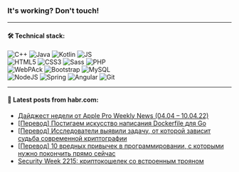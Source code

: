 ### It's working? Don't touch!

---

#### 🛠️ Technical stack:

![C++](https://img.shields.io/badge/C++-informational?logo=c%2B%2B&style=flat&logoColor=white&color=9C033A)
![Java](https://img.shields.io/badge/Java-informational?logo=java&style=flat&logoColor=white&color=007396)
![Kotlin](https://img.shields.io/badge/Kotlin-informational?logo=Kotlin&style=flat&logoColor=white&color=0095D5)
![JS](https://img.shields.io/badge/JS-informational?logo=javaScript&style=flat&logoColor=black&color=F7Df1E) <br>
![HTML5](https://img.shields.io/badge/HTML5-informational?logo=html5&style=flat&logoColor=white&color=E34F26)
![CSS3](https://img.shields.io/badge/CSS3-informational?logo=css3&style=flat&logoColor=white&color=157286)
![Sass](https://img.shields.io/badge/Saas-informational?logo=sass&style=flat&logoColor=white&color=hotpink)
![PHP](https://img.shields.io/badge/PHP-informational?logo=php&style=flat&logoColor=white&color=777BB4) <br>
![WebPAck](https://img.shields.io/badge/WebPack-informational?logo=webPack&style=flat&logoColor=white&color=FF6F00)
![Bootstrap](https://img.shields.io/badge/Bootstrap-informational?logo=Bootstrap&style=flat&logoColor=white&color=7952B3)
![MySQL](https://img.shields.io/badge/MySQL-informational?logo=MySQL&style=flat&logoColor=white&color=00f) <br>
![NodeJS](https://img.shields.io/badge/NodeJS-informational?logo=node.js&style=flat&logoColor=white&color=43853D)
![Spring](https://img.shields.io/badge/Spring-informational?logo=Spring&style=flat&logoColor=white&color=0A9EDC)
![Angular](https://img.shields.io/badge/Vue-informational?logo=vue.js&style=flat&logoColor=white&color=red)
![Git](https://img.shields.io/badge/Git-informational?logo=git&style=flat&logoColor=white&color=darkorange)

___

#### 💬 Latest posts from habr.com:

<!-- BLOG-POST-LIST:START -->
- [Дайджест недели от Apple Pro Weekly News &lpar;04.04 – 10.04.22&rpar;](https://habr.com/ru/post/660105/?utm_source=habrahabr&utm_medium=rss&utm_campaign=660105)
- [[Перевод] Постигаем искусство написания Dockerfile для Go](https://habr.com/ru/post/660301/?utm_source=habrahabr&utm_medium=rss&utm_campaign=660301)
- [[Перевод] Исследователи выявили задачу, от которой зависит судьба современной криптографии](https://habr.com/ru/post/660159/?utm_source=habrahabr&utm_medium=rss&utm_campaign=660159)
- [[Перевод] 10 вредных привычек в программировании, с которыми нужно покончить прямо сейчас](https://habr.com/ru/post/660277/?utm_source=habrahabr&utm_medium=rss&utm_campaign=660277)
- [Security Week 2215: криптокошелек со встроенным трояном](https://habr.com/ru/post/660237/?utm_source=habrahabr&utm_medium=rss&utm_campaign=660237)
<!-- BLOG-POST-LIST:END -->
